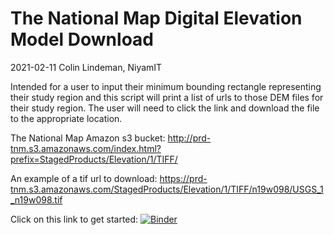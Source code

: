 # The National Map Digital Elevation Model Download
2021-02-11 Colin Lindeman, NiyamIT

Intended for a user to input their minimum bounding rectangle representing their study region and this script will print a list of urls to those DEM files for their study region. The user will need to click the link and download the file to the appropriate location.

The National Map Amazon s3 bucket:
http://prd-tnm.s3.amazonaws.com/index.html?prefix=StagedProducts/Elevation/1/TIFF/

An example of a tif url to download:
https://prd-tnm.s3.amazonaws.com/StagedProducts/Elevation/1/TIFF/n19w098/USGS_1_n19w098.tif


Click on this link to get started:
[![Binder](https://mybinder.org/badge_logo.svg)](https://mybinder.org/v2/gh/nhrap-dev/TNM_DEM_Download/HEAD?filepath=TNM_DEM_Download.ipynb)
